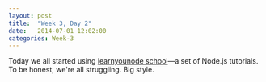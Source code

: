 ```yaml
---
layout: post
title:  "Week 3, Day 2"
date:   2014-07-01 12:02:00
categories: Week-3
---
```


Today we all started using <a href="http://nodeschool.io">learnyounode school</a>—a set of Node.js tutorials. To be honest, we're all struggling. Big style.
